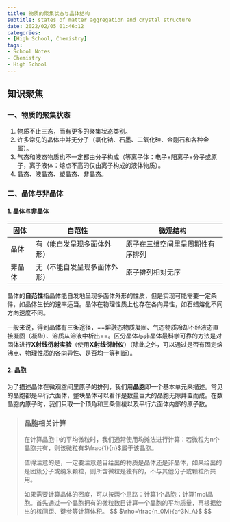```yaml
---
title: 物质的聚集状态与晶体结构
subtitle: states of matter aggregation and crystal structure
date: 2022/02/05 01:46:12
categories:
- [High School, Chemistry]
tags:
- School Notes
- Chemistry
- High School
---
```


## 知识聚焦

### 一、物质的聚集状态

1. 物质不止三态，而有更多的聚集状态类别。
2. 许多常见的晶体中并无分子（氯化钠、石墨、二氧化硅、金刚石和各种金属）。
3. 气态和液态物质也不一定都由分子构成（等离子体：电子+阳离子+分子或原子，离子液体：熔点不高的仅由离子构成的液体物质）。
4. 晶态、液晶态、塑晶态、非晶态。

### 二、晶体与非晶体

#### 1. 晶体与非晶体

| 固体   | 自范性                       | 微观结构                         |
| ------ | ---------------------------- | -------------------------------- |
| 晶体   | 有（能自发呈现多面体外形）   | 原子在三维空间里呈周期性有序排列 |
| 非晶体 | 无（不能自发呈现多面体外形） | 原子排列相对无序                 |

​	晶体的**自范性**指晶体能自发地呈现多面体外形的性质，但是实现可能需要一定条件，如晶体生长的速率适当。晶体在物理性质上也存在各向异性，如石蜡熔化不同方向速度不同。

​	一般来说，得到晶体有三条途径，==熔融态物质凝固、气态物质冷却不经液态直接凝固（凝华）、溶质从溶液中析出==。区分晶体与非晶体最科学可靠的方法是对固体进行**X射线衍射实验**（使用**X射线衍射仪**）（除此之外，可以通过是否有固定熔沸点、物理性质的各向异性、是否均一等判断）。

#### 2. 晶胞

​	为了描述晶体在微观空间里原子的排列，我们用**晶胞**即一个基本单元来描述。常见的晶胞都是平行六面体，整块晶体可以看作是数量巨大的晶胞无隙并置而成。在数晶胞内原子时，我们只取一个顶角和三条侧棱以及平行六面体内部的原子数。

> ### 晶胞相关计算
>
> ​	在计算晶胞中的平均微粒时，我们通常使用均摊法进行计算：若微粒为n个晶胞共有，则该微粒有$\frac{1}{n}$属于该晶胞。
>
> ​	值得注意的是，一定要注意题目给出的物质是晶体还是非晶体，如果给出的是团簇分子或纳米颗粒，则所含微粒是独有的，不与其他分子或颗粒所共用。
>
> ​	如果需要计算晶体的密度，可以按两个思路：计算1个晶胞；计算1mol晶胞。首先通过一个晶胞拥有的微粒数目计算一个晶胞的平均质量，再根据给出的核间距、键参等计算体积。
> $$
> $\rho=\frac{n_0M}{a^3N_A}$
> $$
